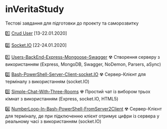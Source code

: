 # inVeritaStudy
Тестові завдання для підготовки до проекту та саморозвитку

1️⃣ [Crud User](https://github.com/IRONKAGE/crud-users) [13-22.01.2020]

2️⃣ [Socket.IO](https://github.com/IRONKAGE/Socket.IO) [22-24.01.2020]


1️⃣  [Users-BackEnd-Express-Mongoose-Swagger](https://github.com/IRONKAGE/inVeritaStudy/tree/master/users-BackEnd-Express-Mongoose-Swagger)
☢ Створення серверу з використанням (Express, MongoDB, Swagger, NoDemon, Parsers, aSync)

2️⃣  [Bash-PowerShell-Server-Client-socket.IO](https://github.com/IRONKAGE/inVeritaStudy/tree/master/Bash-PowerShell-Server-Client-socket.IO)
☢ Cервер-Клієнт для терміналу з використанням (socket.IO)

3️⃣  [Simple-Chat-With-Three-Rooms](https://github.com/IRONKAGE/inVeritaStudy/tree/master/Simple-Chat-With-Three-Rooms)
☢ Простий чат із вибором трьох кімнат з використанням (Express, socket.IO, HTML5)

4️⃣ [NumberLoop-In-Bash-PowerShell-FromServer2Client](https://github.com/IRONKAGE/inVeritaStudy/tree/master/NumberLoop-In-Bash-PowerShell-FromServer2Client)
☢ Cервер-Клієнт для терміналу, де при підключенню клієнт отримує цифри із сервера у реальному часі з використанням (socket.IO)
